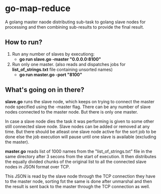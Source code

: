 # go-map-reduce
A golang master naode distributing sub-task to golang slave nodes for processing and then combining sub-results to provide the final result.

## How to run?
1. Run any number of slaves by executiong:
   - **go run slave.go -master "0.0.0.0:8100"**
2. Run only one master. (also reads and dispatches jobs for **list_of_strings.txt** file containing unsorted names)
   - **go run master.go -port "8100"**

## What's going on in there?
**slave.go** runs the slave node, which keeps on trying to connect the master node specified using the -master flag. There can be any number of slave nodes connected to the master node. But there is only one master.

In case a slave node dies the task it was performing is given to some other still connected slave node. Slave nodes can be added or removed at any time. But there should be atleast one slave node active for the sort job to be done else the job execution will pause until one slave is available (excluding the master).

**master.go** reads list of 1000 names from the "list_of_strings.txt" file in the same directory after 3 secons from the start of execution. It then distributes the equally divided chunks of the original list to all the connected slave nodes in JSON format over TCP.

This JSON is read by the slave node through the TCP connection they have to the master node, sorting fot the same is done after unmarshal and then the result is sent back to the master through the TCP connection as well.
